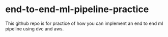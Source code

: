 # end-to-end-ml-pipeline-practice
This github repo is for practice of how you can implement an end to end ml pipeline using dvc and aws.
